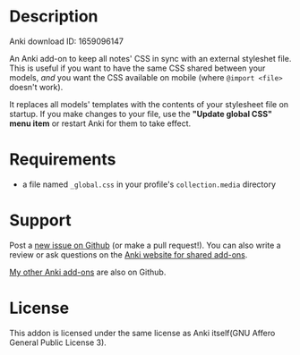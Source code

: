 # Description

Anki download ID: 1659096147

An Anki add-on to keep all notes' CSS in sync with an external styleshet file.
This is useful if you want to have the same CSS shared between your models,
*and* you want the CSS available on mobile (where `@import <file>` doesn't
work).

It replaces all models' templates with the contents of your stylesheet file
on startup. If you make changes to your file, use the
**"Update global CSS" menu item** or restart Anki for them to take effect.

# Requirements

- a file named `_global.css` in your profile's `collection.media` directory

# Support

Post a [new issue on Github](https://github.com/Arthaey/anki-global-css/issues/new)
(or make a pull request!). You can also write a review or ask questions on the
[Anki website for shared add-ons](https://ankiweb.net/shared/info/1659096147).

[My other Anki add-ons](https://github.com/search?q=user%3AArthaey+anki)
are also on Github.

# License

This addon is licensed under the same license as Anki itself(GNU Affero General
Public License 3).

